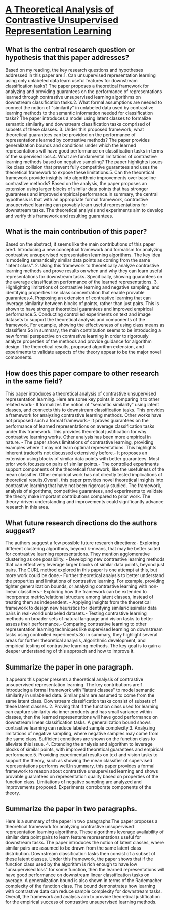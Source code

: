 # [A Theoretical Analysis of Contrastive Unsupervised Representation   Learning](https://arxiv.org/abs/1902.09229)

## What is the central research question or hypothesis that this paper addresses?

Based on my reading, the key research questions and hypotheses addressed in this paper are:1. Can unsupervised representation learning using only unlabeled data learn useful features for downstream classification tasks? The paper proposes a theoretical framework for analyzing and providing guarantees on the performance of representations learned through contrastive unsupervised learning algorithms on downstream classification tasks.2. What formal assumptions are needed to connect the notion of "similarity" in unlabeled data used by contrastive learning methods to the semantic information needed for classification tasks? The paper introduces a model using latent classes to formalize semantic similarity and downstream classification tasks comprised of subsets of these classes. 3. Under this proposed framework, what theoretical guarantees can be provided on the performance of representations learned by contrastive methods? The paper provides generalization bounds and conditions under which the learned representations will have good performance on classification tasks in terms of the supervised loss.4. What are fundamental limitations of contrastive learning methods based on negative sampling? The paper highlights issues like class collision that prevent fully competitive guarantees and uses the theoretical framework to expose these limitations.5. Can the theoretical framework provide insights into algorithmic improvements over baseline contrastive methods? Based on the analysis, the paper proposes an extension using larger blocks of similar data points that has stronger guarantees and improved empirical performance.In summary, the central hypothesis is that with an appropriate formal framework, contrastive unsupervised learning can provably learn useful representations for downstream tasks. The theoretical analysis and experiments aim to develop and verify this framework and resulting guarantees.


## What is the main contribution of this paper?

Based on the abstract, it seems like the main contributions of this paper are:1. Introducing a new conceptual framework and formalism for analyzing contrastive unsupervised representation learning algorithms. The key idea is modeling semantically similar data points as coming from the same "latent class". 2. Using this framework to theoretically analyze contrastive learning methods and prove results on when and why they can learn useful representations for downstream tasks. Specifically, showing guarantees on the average classification performance of the learned representations. 3. Highlighting limitations of contrastive learning and negative sampling, and identifying properties like class concentration that enable provable guarantees.4. Proposing an extension of contrastive learning that can leverage similarity between blocks of points, rather than just pairs. This is shown to have stronger theoretical guarantees and improved empirical performance.5. Conducting controlled experiments on text and image datasets to support the theoretical analysis and components of the framework. For example, showing the effectiveness of using class means as classifiers.So in summary, the main contribution seems to be introducing a new formal perspective on contrastive learning in order to rigorously analyze properties of the methods and provide guidance for algorithm design. The theoretical results, proposed algorithm extension, and experiments to validate aspects of the theory appear to be the major novel components.


## How does this paper compare to other research in the same field?

This paper introduces a theoretical analysis of contrastive unsupervised representation learning. Here are some key points in comparing it to other related work:- It formalizes the notion of "semantic similarity" using latent classes, and connects this to downstream classification tasks. This provides a framework for analyzing contrastive learning methods. Other works have not proposed such a formal framework.- It proves guarantees on the performance of learned representations on average classification tasks under this framework. This provides theoretical justification for why contrastive learning works. Other analysis has been more empirical in nature. - The paper shows limitations of contrastive learning, providing examples where it may not learn optimal representations. This highlights inherent tradeoffs not discussed extensively before.- It proposes an extension using blocks of similar data points with better guarantees. Most prior work focuses on pairs of similar points.- The controlled experiments support components of the theoretical framework, like the usefulness of the mean classifier. Other empirical work has not directly tested implications of theoretical results.Overall, this paper provides novel theoretical insights into contrastive learning that have not been rigorously studied. The framework, analysis of algorithms, competitive guarantees, and experiments to validate the theory make important contributions compared to prior work. The theory-driven understanding and improvements could significantly advance research in this area.


## What future research directions do the authors suggest?

The authors suggest a few possible future research directions:- Exploring different clustering algorithms, beyond k-means, that may be better suited for contrastive learning representations. They mention agglomerative clustering as one possibility. - Developing new contrastive learning methods that can effectively leverage larger blocks of similar data points, beyond just pairs. The CURL method explored in this paper is one attempt at this, but more work could be done.- Further theoretical analysis to better understand the properties and limitations of contrastive learning. For example, providing tighter generalization bounds, or analyzing contrastive learning with non-linear classifiers.- Exploring how the framework can be extended to incorporate metric/relational structure among latent classes, instead of treating them as independent. - Applying insights from the theoretical framework to design new heuristics for identifying similar/dissimilar data pairs in real-world unlabeled datasets.- Testing contrastive learning methods on broader sets of natural language and vision tasks to better assess their performance.- Comparing contrastive learning to other representation learning techniques like supervised learning on downstream tasks using controlled experiments.So in summary, they highlight several areas for further theoretical analysis, algorithmic development, and empirical testing of contrastive learning methods. The key goal is to gain a deeper understanding of this approach and how to improve it.


## Summarize the paper in one paragraph.

It appears this paper presents a theoretical analysis of contrastive unsupervised representation learning. The key contributions are:1. Introducing a formal framework with "latent classes" to model semantic similarity in unlabeled data. Similar pairs are assumed to come from the same latent class. Downstream classification tasks consist of subsets of these latent classes. 2. Proving that if the function class used for learning can capture similarity via inner products and has small variance within classes, then the learned representations will have good performance on downstream linear classification tasks. A generalization bound shows contrastive learning can reduce labeled sample complexity.3. Analyzing limitations of negative sampling, where negative samples may come from the same class. Sufficient conditions are shown on the function class to alleviate this issue. 4. Extending the analysis and algorithm to leverage blocks of similar points, with improved theoretical guarantees and empirical performance.5. Providing experimental results on text and vision tasks to support the theory, such as showing the mean classifier of supervised representations performs well.In summary, this paper provides a formal framework to reason about contrastive unsupervised learning and shows provable guarantees on representation quality based on properties of the function class. Limitations of negative sampling are analyzed and improvements proposed. Experiments corroborate components of the theory.


## Summarize the paper in two paragraphs.

Here is a summary of the paper in two paragraphs:The paper proposes a theoretical framework for analyzing contrastive unsupervised representation learning algorithms. These algorithms leverage availability of similar data point pairs to learn feature representations useful for downstream tasks. The paper introduces the notion of latent classes, where similar pairs are assumed to be drawn from the same latent class distribution. Downstream classification tasks then consist of a subset of these latent classes. Under this framework, the paper shows that if the function class used by the algorithm is rich enough to have low "unsupervised loss" for some function, then the learned representations will have good performance on downstream linear classification tasks on average. A generalization bound is also shown in terms of the Rademacher complexity of the function class. The bound demonstrates how learning with contrastive data can reduce sample complexity for downstream tasks. Overall, the framework and analysis aim to provide theoretical justification for the empirical success of contrastive unsupervised learning methods.
